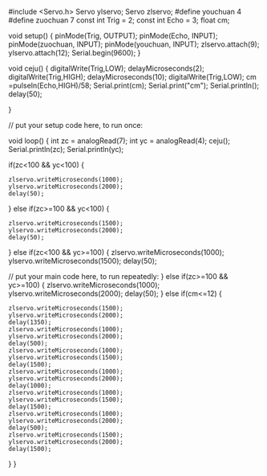 
#include <Servo.h>
  Servo ylservo;
  Servo zlservo;
#define youchuan  4
#define zuochuan  7
const int Trig = 2;
const int Echo = 3;
float cm;


void setup() {
  pinMode(Trig, OUTPUT);
  pinMode(Echo, INPUT);
  pinMode(zuochuan, INPUT);
  pinMode(youchuan, INPUT);
  zlservo.attach(9);
  ylservo.attach(12);
  Serial.begin(9600);
}



void ceju()
{
  digitalWrite(Trig,LOW);
  delayMicroseconds(2);
  digitalWrite(Trig,HIGH);
  delayMicroseconds(10);
  digitalWrite(Trig,LOW);
  cm =pulseIn(Echo,HIGH)/58;
  Serial.print(cm);
  Serial.print("cm");
  Serial.println();
  delay(50);
 
}


  // put your setup code here, to run once:




void loop()
 {
   int zc = analogRead(7);
   int yc = analogRead(4);
   ceju();
   Serial.println(zc);
   Serial.println(yc);

   if(zc<100 && yc<100)
  {

    zlservo.writeMicroseconds(1000); 
    ylservo.writeMicroseconds(2000);
    delay(50);
  }
  else if(zc>=100 && yc<100)
  {

    zlservo.writeMicroseconds(1500); 
    ylservo.writeMicroseconds(2000);  
    delay(50);
  }
  else if(zc<100 && yc>=100)
  {
    zlservo.writeMicroseconds(1000); 
    ylservo.writeMicroseconds(1500);
    delay(50);
  
  // put your main code here, to run repeatedly:
  }
  else if(zc>=100 && yc>=100)
  {
    zlservo.writeMicroseconds(1000); 
    ylservo.writeMicroseconds(2000);
    delay(50);
  }
  else if(cm<=12)
  {

    zlservo.writeMicroseconds(1500); 
    ylservo.writeMicroseconds(2000);
    delay(1350);
    zlservo.writeMicroseconds(1000); 
    ylservo.writeMicroseconds(2000);
    delay(500);
    zlservo.writeMicroseconds(1000); 
    ylservo.writeMicroseconds(1500);
    delay(1500);
    zlservo.writeMicroseconds(1000); 
    ylservo.writeMicroseconds(2000);
    delay(1000);
    zlservo.writeMicroseconds(1000); 
    ylservo.writeMicroseconds(1500);
    delay(1500);    
    zlservo.writeMicroseconds(1000); 
    ylservo.writeMicroseconds(2000);
    delay(500);
    zlservo.writeMicroseconds(1500); 
    ylservo.writeMicroseconds(2000);
    delay(1500);
    

  }
}
